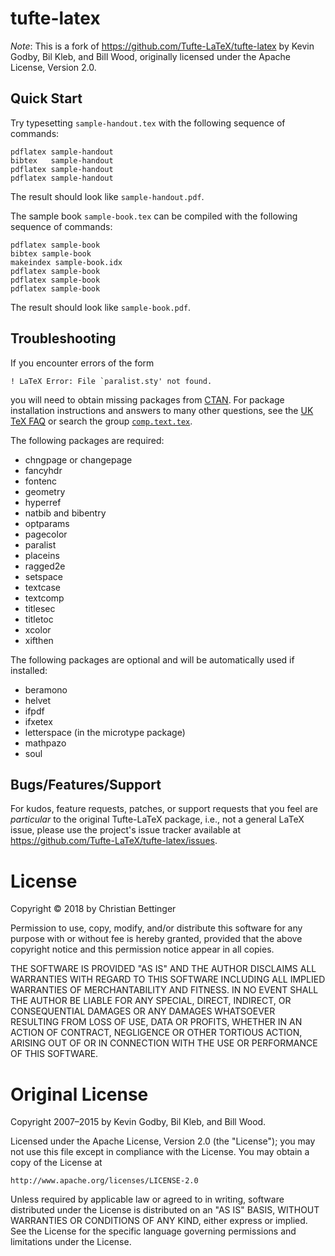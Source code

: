 # tufte-latex
*Note*: This is a fork of https://github.com/Tufte-LaTeX/tufte-latex by Kevin Godby, Bil Kleb, and Bill Wood, originally licensed under the Apache License, Version 2.0.

## Quick Start

Try typesetting `sample-handout.tex` with the following sequence
of commands:

    pdflatex sample-handout
    bibtex   sample-handout
    pdflatex sample-handout
    pdflatex sample-handout

The result should look like `sample-handout.pdf`.

The sample book `sample-book.tex` can be compiled with the following sequence of commands:

    pdflatex sample-book
    bibtex sample-book
    makeindex sample-book.idx
    pdflatex sample-book
    pdflatex sample-book
    pdflatex sample-book

The result should look like `sample-book.pdf`.

## Troubleshooting

If you encounter errors of the form

    ! LaTeX Error: File `paralist.sty' not found.

you will need to obtain missing packages from [CTAN](http://ctan.org).
For package installation instructions and answers to many other
questions, see the [UK TeX FAQ](http://www.tex.ac.uk/faq/) or search the group [`comp.text.tex`](http://groups.google.com/group/comp.text.tex).

The following packages are required:

 * chngpage or changepage
 * fancyhdr
 * fontenc
 * geometry
 * hyperref
 * natbib and bibentry
 * optparams
 * pagecolor
 * paralist
 * placeins
 * ragged2e
 * setspace
 * textcase
 * textcomp
 * titlesec
 * titletoc
 * xcolor
 * xifthen

The following packages are optional and will be automatically used if installed:

 * beramono
 * helvet
 * ifpdf
 * ifxetex
 * letterspace (in the microtype package)
 * mathpazo
 * soul

## Bugs/Features/Support

For kudos, feature requests, patches, or support requests that you
feel are _particular_ to the original Tufte-LaTeX package, i.e., not a general
LaTeX issue, please use the project's issue tracker available at <https://github.com/Tufte-LaTeX/tufte-latex/issues>.


# License
Copyright © 2018 by Christian Bettinger

Permission to use, copy, modify, and/or distribute this software for any purpose with or without fee is hereby granted, provided that the above copyright notice and this permission notice appear in all copies.

THE SOFTWARE IS PROVIDED "AS IS" AND THE AUTHOR DISCLAIMS ALL WARRANTIES WITH REGARD TO THIS SOFTWARE INCLUDING ALL IMPLIED WARRANTIES OF MERCHANTABILITY AND FITNESS. IN NO EVENT SHALL THE AUTHOR BE LIABLE FOR ANY SPECIAL, DIRECT, INDIRECT, OR CONSEQUENTIAL DAMAGES OR ANY DAMAGES WHATSOEVER RESULTING FROM LOSS OF USE, DATA OR PROFITS, WHETHER IN AN ACTION OF CONTRACT, NEGLIGENCE OR OTHER TORTIOUS ACTION, ARISING OUT OF OR IN CONNECTION WITH THE USE OR PERFORMANCE OF THIS SOFTWARE.

# Original License

Copyright 2007–2015 by Kevin Godby, Bil Kleb, and Bill Wood.

Licensed under the Apache License, Version 2.0 (the "License");
you may not use this file except in compliance with the License.
You may obtain a copy of the License at

    http://www.apache.org/licenses/LICENSE-2.0

Unless required by applicable law or agreed to in writing, software
distributed under the License is distributed on an "AS IS" BASIS,
WITHOUT WARRANTIES OR CONDITIONS OF ANY KIND, either express or implied.
See the License for the specific language governing permissions and
limitations under the License.

